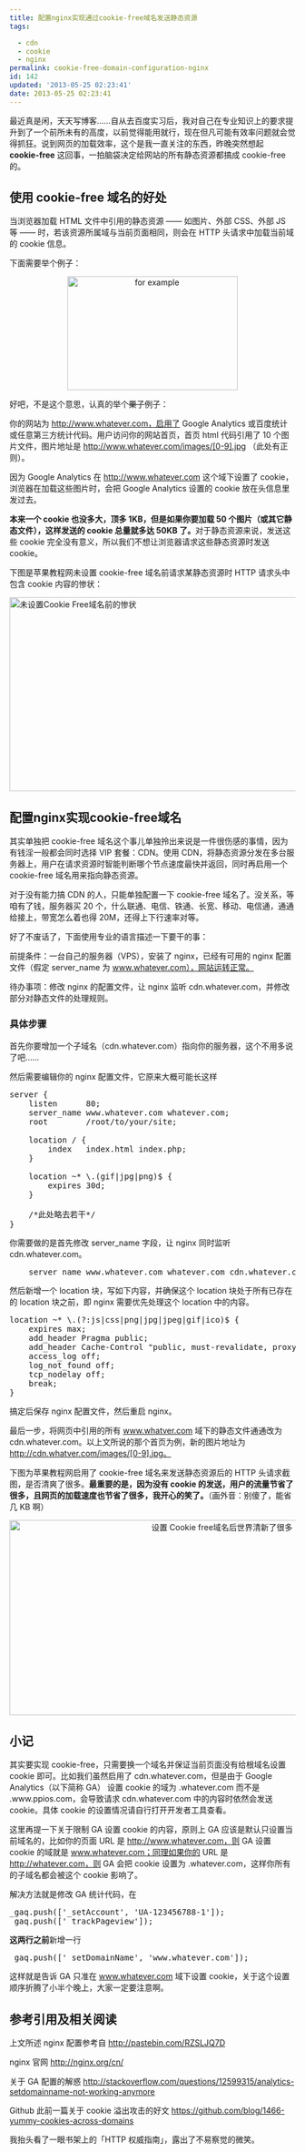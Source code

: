 ```yaml
---
title: 配置nginx实现通过cookie-free域名发送静态资源
tags: 

  - cdn
  - cookie
  - nginx
permalink: cookie-free-domain-configuration-nginx
id: 142
updated: '2013-05-25 02:23:41'
date: 2013-05-25 02:23:41
---
```


最近真是闲，天天写博客……自从去百度实习后，我对自己在专业知识上的要求提升到了一个前所未有的高度，以前觉得能用就行，现在但凡可能有效率问题就会觉得抓狂。说到网页的加载效率，这个是我一直关注的东西，昨晚突然想起 <strong>cookie-free</strong> 这回事，一拍脑袋决定给网站的所有静态资源都搞成 cookie-free 的。
<h2>使用 cookie-free 域名的好处</h2>
当浏览器加载 HTML 文件中引用的静态资源 —— 如图片、外部 CSS、外部 JS 等 —— 时，若该资源所属域与当前页面相同，则会在 HTTP 头请求中加载当前域的 cookie 信息。

下面需要举个例子：
<p style="text-align: center;"><img class="size-full wp-image-207085 aligncenter" title="Let me give you a for instance" alt="for example" src="http://undefinedblog.com/wp-content/uploads/2013/05/for-example.jpg" width="300" height="200" /></p>
好吧，不是这个意思，认真的举个<del>栗子</del>例子：

你的网站为 http://www.whatever.com，启用了 Google Analytics 或百度统计或任意第三方统计代码。用户访问你的网站首页，首页 html 代码引用了 10 个图片文件，图片地址是 http://www.whatever.com/images/[0-9].jpg （此处有正则）。

因为 Google Analytics 在 http://www.whatever.com 这个域下设置了 cookie，浏览器在加载这些图片时，会把 Google Analytics 设置的 cookie 放在头信息里发过去。

<strong>本来一个 cookie 也没多大，顶多 1KB，但是如果你要加载 50 个图片（或其它静态文件），这样发送的 cookie 总量就多达 50KB 了。</strong>对于静态资源来说，发送这些 cookie 完全没有意义，所以我们不想让浏览器请求这些静态资源时发送 cookie。

下图是苹果教程网未设置 cookie-free 域名前请求某静态资源时 HTTP 请求头中包含 cookie 内容的惨状：

<img class="aligncenter size-full wp-image-207088" alt="未设置Cookie Free域名前的惨状" src="http://undefinedblog.com/wp-content/uploads/2013/05/1.png" width="767" height="341" />
<h2>配置nginx实现cookie-free域名</h2>
其实单独把 cookie-free 域名这个事儿单独拎出来说是一件很伤感的事情，因为有钱淫一般都会同时选择 VIP 套餐：CDN。使用 CDN，将静态资源分发在多台服务器上，用户在请求资源时智能判断哪个节点速度最快并返回，同时再启用一个 cookie-free 域名用来指向静态资源。

对于没有能力搞 CDN 的人，只能单独配置一下 cookie-free 域名了。没关系，等咱有了钱，服务器买 20 个，什么联通、电信、铁通、长宽、移动、电信通，通通给接上，带宽怎么着也得 20M，还得上下行速率对等。

好了不废话了，下面使用专业的语言描述一下要干的事：

前提条件：一台自己的服务器（VPS），安装了 nginx，已经有可用的 nginx 配置文件（假定 server_name 为 www.whatever.com），网站运转正常。

待办事项：修改 nginx 的配置文件，让 nginx 监听 cdn.whatever.com，并修改部分对静态文件的处理规则。
<h3>具体步骤</h3>
首先你要增加一个子域名（cdn.whatever.com）指向你的服务器，这个不用多说了吧……

然后需要编辑你的 nginx 配置文件，它原来大概可能长这样
<pre class="lang:c decode:true">server {
    listen      80;
    server_name www.whatever.com whatever.com;
    root        /root/to/your/site;

    location / {
        index   index.html index.php;
    }

    location ~* \.(gif|jpg|png)$ {
        expires 30d;
    }

    /*此处略去若干*/
}</pre>
你需要做的是首先修改 server_name 字段，让 nginx 同时监听 cdn.whatever.com。
<pre class="lang:c decode:true">    server_name www.whatever.com whatever.com cdn.whatever.com;</pre>
然后新增一个 location 块，写如下内容，并确保这个 location 块处于所有已存在的 location 块之前，即 nginx 需要优先处理这个 location 中的内容。
<pre class="lang:c decode:true">location ~* \.(?:js|css|png|jpg|jpeg|gif|ico)$ {
	expires max;
	add_header Pragma public;
	add_header Cache-Control "public, must-revalidate, proxy-revalidate";
	access_log off;
	log_not_found off;
	tcp_nodelay off;
	break;
}</pre>
搞定后保存 nginx 配置文件，然后重启 nginx。

最后一步，将网页中引用的所有 www.whatver.com 域下的静态文件通通改为 cdn.whatever.com。以上文所说的那个首页为例，新的图片地址为 http://cdn.whatver.com/images/[0-9].jpg。

下图为苹果教程网启用了 cookie-free 域名来发送静态资源后的 HTTP 头请求截图，是否清爽了很多。<strong>最重要的是，因为没有 cookie 的发送，用户的流量节省了很多，且网页的加载速度也节省了很多，我开心的笑了。</strong>（画外音：别傻了，能省几 KB 啊）
<p style="text-align: center;"><img class="aligncenter size-full wp-image-207092" title="设置Cookie free域名后世界清新了很多" alt="设置 Cookie free域名后世界清新了很多" src="http://undefinedblog.com/wp-content/uploads/2013/05/2.png" width="733" height="343" /></p>

<h2>小记</h2>
其实要实现 cookie-free，只需要换一个域名并保证当前页面没有给根域名设置 cookie 即可。比如我们虽然启用了 cdn.whatever.com，但是由于 Google Analytics（以下简称 GA） 设置 cookie 的域为 .whatever.com 而不是 .www.ppios.com，会导致请求 cdn.whatever.com 中的内容时依然会发送 cookie。具体 cookie 的设置情况请自行打开开发者工具查看。

这里再提一下关于限制 GA 设置 cookie 的内容，原则上 GA 应该是默认只设置当前域名的，比如你的页面 URL 是 http://www.whatever.com，则 GA 设置 cookie 的域就是 www.whatever.com；同理如果你的 URL 是 http://whatever.com，则 GA 会把 cookie 设置为 .whatever.com，这样你所有的子域名都会被这个 cookie 影响了。

解决方法就是修改 GA 统计代码，在
<pre class="lang:js decode:true ">_gaq.push(['_setAccount', 'UA-123456788-1']);
_gaq.push(['_trackPageview']);</pre>
<strong>这两行之前</strong>新增一行
<pre class="lang:js decode:true ">_gaq.push(['_setDomainName', 'www.whatever.com']);</pre>
这样就是告诉 GA 只准在 www.whatever.com 域下设置 cookie，关于这个设置顺序折腾了小半个晚上，大家一定要注意啊。
<h2>参考引用及相关阅读</h2>
上文所述 nginx 配置参考自 <a href="http://pastebin.com/RZSLJQ7D">http://pastebin.com/RZSLJQ7D</a>

nginx 官网 <a href="http://nginx.org/cn/">http://nginx.org/cn/</a>

关于 GA 配置的解惑 <a href="http://stackoverflow.com/questions/12599315/analytics-setdomainname-not-working-anymore">http://stackoverflow.com/questions/12599315/analytics-setdomainname-not-working-anymore</a>

Github 此前一篇关于 cookie 溢出攻击的好文 <a href="https://github.com/blog/1466-yummy-cookies-across-domains">https://github.com/blog/1466-yummy-cookies-across-domains</a>

我抬头看了一眼书架上的「HTTP 权威指南」，露出了不易察觉的微笑。